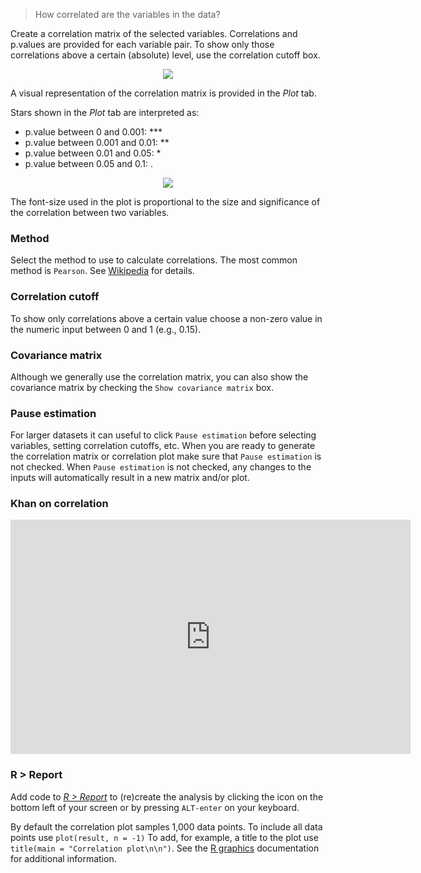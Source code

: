 > How correlated are the variables in the data?

Create a correlation matrix of the selected variables. Correlations and p.values are provided for each variable pair. To show only those correlations above a certain (absolute) level, use the correlation cutoff box.

<p align="center"><img src="figures_basics/correlation_summary.png"></p>

A visual representation of the correlation matrix is provided in the _Plot_ tab.

Stars shown in the _Plot_ tab are interpreted as:

- p.value between 0 and 0.001:  ***
- p.value between 0.001 and 0.01: **
- p.value between 0.01 and 0.05: *
- p.value between 0.05 and 0.1: .

<p align="center"><img src="figures_basics/correlation_plot.png"></p>

The font-size used in the plot is proportional to the size and significance of the correlation between two variables.

### Method

Select the method to use to calculate correlations. The most common method is `Pearson`. See <a href="https://en.wikipedia.org/wiki/Pearson_product-moment_correlation_coefficient" target = "_blank">Wikipedia</a> for details.

### Correlation cutoff

To show only correlations above a certain value choose a non-zero value in the numeric input between 0 and 1 (e.g., 0.15).

### Covariance matrix

Although we generally use the correlation matrix, you can also show the covariance matrix by checking the `Show covariance matrix` box.

### Pause estimation

For larger datasets it can useful to click `Pause estimation` before selecting variables, setting correlation cutoffs, etc. When you are ready to generate the correlation matrix or correlation plot make sure that `Pause estimation` is not checked. When `Pause estimation` is not checked, any changes to the inputs will automatically result in a new matrix and/or plot.

### Khan on correlation

<p align="center"><iframe width="640" height="375" src="https://www.youtube.com/embed/-Y-M9aD_ccQ" frameborder="0" allowfullscreen></iframe></p>

### R > Report

Add code to <a href="https://radiant-rstats.github.io/docs/data/report.html" target="_blank">_R > Report_</a> to (re)create the analysis by clicking the <i title="report results" class="fa fa-edit"></i> icon on the bottom left of your screen or by pressing `ALT-enter` on your keyboard. 

By default the correlation plot samples 1,000 data points. To include all data points use `plot(result, n = -1)`
To add, for example, a title to the plot use `title(main = "Correlation plot\n\n")`. See the <a href="https://cran.r-project.org/doc/manuals/R-intro.html#Low_002dlevel-plotting-commands" target="_blank">R graphics</a> documentation for additional information.
